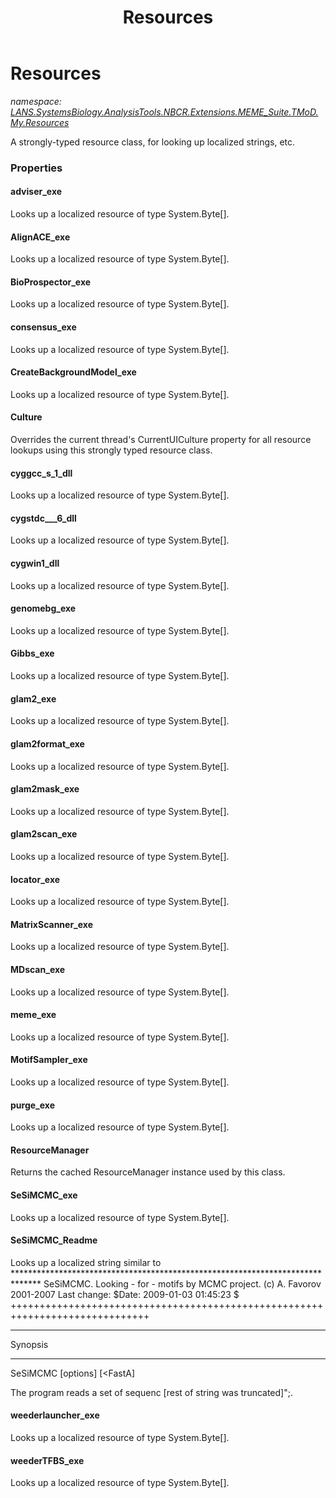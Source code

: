 ﻿---
title: Resources
---

# Resources
_namespace: [LANS.SystemsBiology.AnalysisTools.NBCR.Extensions.MEME_Suite.TMoD.My.Resources](N-LANS.SystemsBiology.AnalysisTools.NBCR.Extensions.MEME_Suite.TMoD.My.Resources.html)_

A strongly-typed resource class, for looking up localized strings, etc.




### Properties

#### adviser_exe
Looks up a localized resource of type System.Byte[].
#### AlignACE_exe
Looks up a localized resource of type System.Byte[].
#### BioProspector_exe
Looks up a localized resource of type System.Byte[].
#### consensus_exe
Looks up a localized resource of type System.Byte[].
#### CreateBackgroundModel_exe
Looks up a localized resource of type System.Byte[].
#### Culture
Overrides the current thread's CurrentUICulture property for all
 resource lookups using this strongly typed resource class.
#### cyggcc_s_1_dll
Looks up a localized resource of type System.Byte[].
#### cygstdc___6_dll
Looks up a localized resource of type System.Byte[].
#### cygwin1_dll
Looks up a localized resource of type System.Byte[].
#### genomebg_exe
Looks up a localized resource of type System.Byte[].
#### Gibbs_exe
Looks up a localized resource of type System.Byte[].
#### glam2_exe
Looks up a localized resource of type System.Byte[].
#### glam2format_exe
Looks up a localized resource of type System.Byte[].
#### glam2mask_exe
Looks up a localized resource of type System.Byte[].
#### glam2scan_exe
Looks up a localized resource of type System.Byte[].
#### locator_exe
Looks up a localized resource of type System.Byte[].
#### MatrixScanner_exe
Looks up a localized resource of type System.Byte[].
#### MDscan_exe
Looks up a localized resource of type System.Byte[].
#### meme_exe
Looks up a localized resource of type System.Byte[].
#### MotifSampler_exe
Looks up a localized resource of type System.Byte[].
#### purge_exe
Looks up a localized resource of type System.Byte[].
#### ResourceManager
Returns the cached ResourceManager instance used by this class.
#### SeSiMCMC_exe
Looks up a localized resource of type System.Byte[].
#### SeSiMCMC_Readme
Looks up a localized string similar to ******************************************************************************
SeSiMCMC. Looking - for - motifs by MCMC project. (c) A. Favorov 2001-2007
Last change: $Date: 2009-01-03 01:45:23 $
++++++++++++++++++++++++++++++++++++++++++++++++++++++++++++++++++++++++++++++

****************************************************************************
Synopsis
****************************************************************************
SeSiMCMC [options] [<FastA]

The program reads a set of sequenc [rest of string was truncated]";.
#### weederlauncher_exe
Looks up a localized resource of type System.Byte[].
#### weederTFBS_exe
Looks up a localized resource of type System.Byte[].
